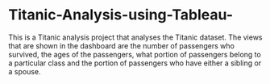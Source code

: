 # Titanic-Analysis-using-Tableau-
This is a Titanic analysis project that analyses the Titanic dataset. The views that are shown in the dashboard are the number of passengers who survived, the ages of the passengers, what portion of passengers belong to a particular class and the portion of passengers who have either a sibling or a spouse. 

